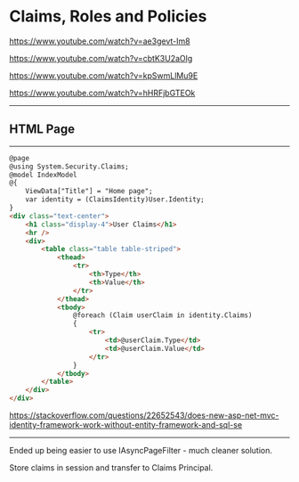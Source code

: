 # Claims, Roles and Policies

https://www.youtube.com/watch?v=ae3gevt-Im8

https://www.youtube.com/watch?v=cbtK3U2aOlg

https://www.youtube.com/watch?v=kpSwmLlMu9E

https://www.youtube.com/watch?v=hHRFjbGTEOk


---

## HTML Page
---

```html
@page
@using System.Security.Claims;
@model IndexModel
@{
    ViewData["Title"] = "Home page";
    var identity = (ClaimsIdentity)User.Identity;
}
<div class="text-center">
    <h1 class="display-4">User Claims</h1>
    <hr />
    <div>
        <table class="table table-striped">
            <thead>
                <tr>
                    <th>Type</th>
                    <th>Value</th>
                </tr>
            </thead>
            <tbody>
                @foreach (Claim userClaim in identity.Claims)
                {
                    <tr>
                        <td>@userClaim.Type</td>
                        <td>@userClaim.Value</td>
                    </tr>
                }
            </tbody>
        </table>
    </div>
</div>
```

https://stackoverflow.com/questions/22652543/does-new-asp-net-mvc-identity-framework-work-without-entity-framework-and-sql-se

---

Ended up being easier to use IAsyncPageFilter - much cleaner solution.

Store claims in session and transfer to Claims Principal.



